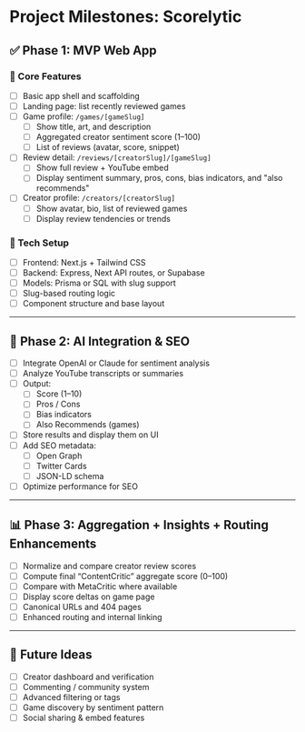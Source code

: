 # Project Milestones: Scorelytic

## ✅ Phase 1: MVP Web App

### 🎯 Core Features
- [ ] Basic app shell and scaffolding
- [ ] Landing page: list recently reviewed games
- [ ] Game profile: `/games/[gameSlug]`
  - [ ] Show title, art, and description
  - [ ] Aggregated creator sentiment score (1–100)
  - [ ] List of reviews (avatar, score, snippet)
- [ ] Review detail: `/reviews/[creatorSlug]/[gameSlug]`
  - [ ] Show full review + YouTube embed
  - [ ] Display sentiment summary, pros, cons, bias indicators, and "also recommends"
- [ ] Creator profile: `/creators/[creatorSlug]`
  - [ ] Show avatar, bio, list of reviewed games
  - [ ] Display review tendencies or trends

### 🔧 Tech Setup
- [ ] Frontend: Next.js + Tailwind CSS
- [ ] Backend: Express, Next API routes, or Supabase
- [ ] Models: Prisma or SQL with slug support
- [ ] Slug-based routing logic
- [ ] Component structure and base layout

---

## 🚀 Phase 2: AI Integration & SEO

- [ ] Integrate OpenAI or Claude for sentiment analysis
- [ ] Analyze YouTube transcripts or summaries
- [ ] Output:
  - [ ] Score (1–10)
  - [ ] Pros / Cons
  - [ ] Bias indicators
  - [ ] Also Recommends (games)
- [ ] Store results and display them on UI
- [ ] Add SEO metadata:
  - [ ] Open Graph
  - [ ] Twitter Cards
  - [ ] JSON-LD schema
- [ ] Optimize performance for SEO

---

## 📊 Phase 3: Aggregation + Insights + Routing Enhancements

- [ ] Normalize and compare creator review scores
- [ ] Compute final “ContentCritic” aggregate score (0–100)
- [ ] Compare with MetaCritic where available
- [ ] Display score deltas on game page
- [ ] Canonical URLs and 404 pages
- [ ] Enhanced routing and internal linking

---

## 📌 Future Ideas

- [ ] Creator dashboard and verification
- [ ] Commenting / community system
- [ ] Advanced filtering or tags
- [ ] Game discovery by sentiment pattern
- [ ] Social sharing & embed features
